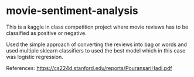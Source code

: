 # movie-sentiment-analysis

This is a kaggle in class competition project where movie reviews has to be classified as positive or negative. 

Used the simple approach of converting the reviews into bag or words and used multiple sklearn classifiers to used the best model which in this case was logistic regression.






References:
https://cs224d.stanford.edu/reports/PouransariHadi.pdf
